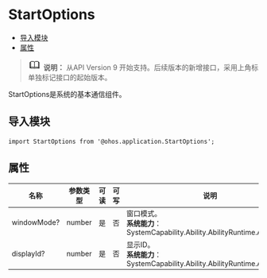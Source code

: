 # StartOptions

- [导入模块](#导入模块)
- [属性](#属性)



> ![icon-note.gif](public_sys-resources/icon-note.gif) **说明：**
> 从API Version 9 开始支持。后续版本的新增接口，采用上角标单独标记接口的起始版本。


StartOptions是系统的基本通信组件。


## 导入模块

  
```
import StartOptions from '@ohos.application.StartOptions';
```

## 属性

| 名称 | 参数类型 | 可读 | 可写 | 说明 | 
| -------- | -------- | -------- | -------- | -------- |
| windowMode? | number | 是 | 否 | 窗口模式。<br/>**系统能力**：SystemCapability.Ability.AbilityRuntime.AbilityCore | 
| displayId? | number | 是 | 否 | 显示ID。<br/>**系统能力**：SystemCapability.Ability.AbilityRuntime.AbilityCore | 
 





